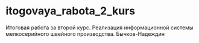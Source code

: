 # itogovaya_rabota_2_kurs
Итоговая работа за второй курс. Реализация информационной системы мелкосерийного швейного производства. Бычков-Надеждин
